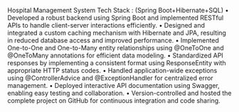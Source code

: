 Hospital Management System
Tech Stack : (Spring Boot+Hibernate+SQL)
• Developed a robust backend using Spring Boot and implemented RESTful APIs to handle client-server
interactions efficiently.
• Designed and integrated a custom caching mechanism with Hibernate and JPA, resulting in reduced database
access and improved performance.
• Implemented One-to-One and One-to-Many entity relationships using @OneToOne and @OneToMany annotations
for efficient data modeling.
• Standardized API responses by implementing a consistent format using ResponseEntity with appropriate HTTP
status codes.
• Handled application-wide exceptions using @ControllerAdvice and @ExceptionHandler for centralized error
management.
• Deployed interactive API documentation using Swagger, enabling easy testing and collaboration.
• Version-controlled and hosted the complete project on GitHub for continuous integration and code sharing.
